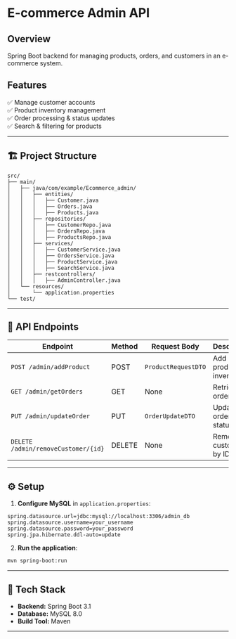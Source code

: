 # E-commerce Admin API

## Overview
Spring Boot backend for managing products, orders, and customers in an e-commerce system.

## Features
✅ Manage customer accounts  
✅ Product inventory management  
✅ Order processing & status updates  
✅ Search & filtering for products  

---

## 🏗️ Project Structure
```
src/
├── main/
│   ├── java/com/example/Ecommerce_admin/
│   │   ├── entities/
│   │   │   ├── Customer.java
│   │   │   ├── Orders.java
│   │   │   ├── Products.java
│   │   ├── repositories/
│   │   │   ├── CustomerRepo.java
│   │   │   ├── OrdersRepo.java
│   │   │   ├── ProductsRepo.java
│   │   ├── services/
│   │   │   ├── CustomerService.java
│   │   │   ├── OrdersService.java
│   │   │   ├── ProductService.java
│   │   │   ├── SearchService.java
│   │   ├── restcontrollers/
│   │   │   ├── AdminController.java
│   └── resources/
│       └── application.properties
└── test/
```
---

## 🚀 API Endpoints
| Endpoint                 | Method | Request Body            | Description |
|--------------------------|--------|-------------------------|-------------|
| `POST /admin/addProduct`  | POST   | `ProductRequestDTO`    | Add new product to inventory |
| `GET /admin/getOrders`    | GET    | None                   | Retrieve all orders |
| `PUT /admin/updateOrder`  | PUT    | `OrderUpdateDTO`       | Update order status |
| `DELETE /admin/removeCustomer/{id}` | DELETE | None | Remove customer by ID |

---

## ⚙️ Setup
1. **Configure MySQL** in `application.properties`:
```properties
spring.datasource.url=jdbc:mysql://localhost:3306/admin_db
spring.datasource.username=your_username
spring.datasource.password=your_password
spring.jpa.hibernate.ddl-auto=update
```
2. **Run the application**:
```bash
mvn spring-boot:run
```

---

## 📌 Tech Stack
- **Backend:** Spring Boot 3.1  
- **Database:** MySQL 8.0  
- **Build Tool:** Maven  

---

